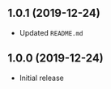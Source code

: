 <a name="1.0.0"></a>

## 1.0.1 (2019-12-24)

- Updated `README.md`

<a name="1.0.0"></a>

## 1.0.0 (2019-12-24)

- Initial release
